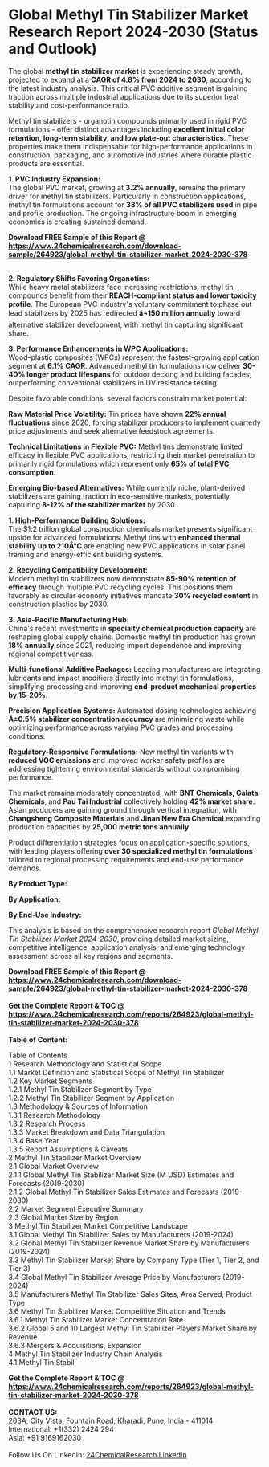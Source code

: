 <h1>Global Methyl Tin Stabilizer Market Research Report 2024-2030 (Status and Outlook)</h1><p>The global <strong>methyl tin stabilizer market</strong> is experiencing steady growth, projected to expand at a <strong>CAGR of 4.8% from 2024 to 2030</strong>, according to the latest industry analysis. This critical PVC additive segment is gaining traction across multiple industrial applications due to its superior heat stability and cost-performance ratio.</p><p>Methyl tin stabilizers - organotin compounds primarily used in rigid PVC formulations - offer distinct advantages including <strong>excellent initial color retention, long-term stability, and low plate-out characteristics</strong>. These properties make them indispensable for high-performance applications in construction, packaging, and automotive industries where durable plastic products are essential.</p><p><strong>1. PVC Industry Expansion:</strong><br>
The global PVC market, growing at <strong>3.2% annually</strong>, remains the primary driver for methyl tin stabilizers. Particularly in construction applications, methyl tin formulations account for <strong>38% of all PVC stabilizers used</strong> in pipe and profile production. The ongoing infrastructure boom in emerging economies is creating sustained demand.</p><div><b>Download FREE Sample of this Report @ 
            <a href="https://www.24chemicalresearch.com/download-sample/264923/global-methyl-tin-stabilizer-market-2024-2030-378">
            https://www.24chemicalresearch.com/download-sample/264923/global-methyl-tin-stabilizer-market-2024-2030-378</a></b></div><br><p><strong>2. Regulatory Shifts Favoring Organotins:</strong><br>
While heavy metal stabilizers face increasing restrictions, methyl tin compounds benefit from their <strong>REACH-compliant status and lower toxicity profile</strong>. The European PVC industry's voluntary commitment to phase out lead stabilizers by 2025 has redirected <strong>â¬150 million annually</strong> toward alternative stabilizer development, with methyl tin capturing significant share.</p><p><strong>3. Performance Enhancements in WPC Applications:</strong><br>
Wood-plastic composites (WPCs) represent the fastest-growing application segment at <strong>6.1% CAGR</strong>. Advanced methyl tin formulations now deliver <strong>30-40% longer product lifespans</strong> for outdoor decking and building facades, outperforming conventional stabilizers in UV resistance testing.</p><p>Despite favorable conditions, several factors constrain market potential:</p><p><strong>Raw Material Price Volatility:</strong> Tin prices have shown <strong>22% annual fluctuations</strong> since 2020, forcing stabilizer producers to implement quarterly price adjustments and seek alternative feedstock agreements.</p><p><strong>Technical Limitations in Flexible PVC:</strong> Methyl tins demonstrate limited efficacy in flexible PVC applications, restricting their market penetration to primarily rigid formulations which represent only <strong>65% of total PVC consumption</strong>.</p><p><strong>Emerging Bio-based Alternatives:</strong> While currently niche, plant-derived stabilizers are gaining traction in eco-sensitive markets, potentially capturing <strong>8-12% of the stabilizer market</strong> by 2030.</p><p><strong>1. High-Performance Building Solutions:</strong><br>
The $1.2 trillion global construction chemicals market presents significant upside for advanced formulations. Methyl tins with <strong>enhanced thermal stability up to 210Â°C</strong> are enabling new PVC applications in solar panel framing and energy-efficient building systems.</p><p><strong>2. Recycling Compatibility Development:</strong><br>
Modern methyl tin stabilizers now demonstrate <strong>85-90% retention of efficacy</strong> through multiple PVC recycling cycles. This positions them favorably as circular economy initiatives mandate <strong>30% recycled content</strong> in construction plastics by 2030.</p><p><strong>3. Asia-Pacific Manufacturing Hub:</strong><br>
China's recent investments in <strong>specialty chemical production capacity</strong> are reshaping global supply chains. Domestic methyl tin production has grown <strong>18% annually</strong> since 2021, reducing import dependence and improving regional competitiveness.</p><p><strong>Multi-functional Additive Packages:</strong> Leading manufacturers are integrating lubricants and impact modifiers directly into methyl tin formulations, simplifying processing and improving <strong>end-product mechanical properties by 15-20%</strong>.</p><p><strong>Precision Application Systems:</strong> Automated dosing technologies achieving <strong>Â±0.5% stabilizer concentration accuracy</strong> are minimizing waste while optimizing performance across varying PVC grades and processing conditions.</p><p><strong>Regulatory-Responsive Formulations:</strong> New methyl tin variants with <strong>reduced VOC emissions</strong> and improved worker safety profiles are addressing tightening environmental standards without compromising performance.</p><p>The market remains moderately concentrated, with <strong>BNT Chemicals, Galata Chemicals</strong>, and <strong>Pau Tai Industrial</strong> collectively holding <strong>42% market share</strong>. Asian producers are gaining ground through vertical integration, with <strong>Changsheng Composite Materials</strong> and <strong>Jinan New Era Chemical</strong> expanding production capacities by <strong>25,000 metric tons annually</strong>.</p><p>Product differentiation strategies focus on application-specific solutions, with leading players offering <strong>over 30 specialized methyl tin formulations</strong> tailored to regional processing requirements and end-use performance demands.</p><p><strong>By Product Type:</strong></p><p><strong>By Application:</strong></p><p><strong>By End-Use Industry:</strong></p><p>This analysis is based on the comprehensive research report <em>Global Methyl Tin Stabilizer Market 2024-2030</em>, providing detailed market sizing, competitive intelligence, application analysis, and emerging technology assessment across all key regions and segments.</p><div><b>Download FREE Sample of this Report @ 
            <a href="https://www.24chemicalresearch.com/download-sample/264923/global-methyl-tin-stabilizer-market-2024-2030-378">
            https://www.24chemicalresearch.com/download-sample/264923/global-methyl-tin-stabilizer-market-2024-2030-378</a></b></div><br><div><b>Get the Complete Report & TOC @ 
            <a href="https://www.24chemicalresearch.com/reports/264923/global-methyl-tin-stabilizer-market-2024-2030-378">
            https://www.24chemicalresearch.com/reports/264923/global-methyl-tin-stabilizer-market-2024-2030-378</a></b></div><br>
            <b>Table of Content:</b><p>Table of Contents<br />
1 Research Methodology and Statistical Scope<br />
1.1 Market Definition and Statistical Scope of Methyl Tin Stabilizer<br />
1.2 Key Market Segments<br />
1.2.1 Methyl Tin Stabilizer Segment by Type<br />
1.2.2 Methyl Tin Stabilizer Segment by Application<br />
1.3 Methodology & Sources of Information<br />
1.3.1 Research Methodology<br />
1.3.2 Research Process<br />
1.3.3 Market Breakdown and Data Triangulation<br />
1.3.4 Base Year<br />
1.3.5 Report Assumptions & Caveats<br />
2 Methyl Tin Stabilizer Market Overview<br />
2.1 Global Market Overview<br />
2.1.1 Global Methyl Tin Stabilizer Market Size (M USD) Estimates and Forecasts (2019-2030)<br />
2.1.2 Global Methyl Tin Stabilizer Sales Estimates and Forecasts (2019-2030)<br />
2.2 Market Segment Executive Summary<br />
2.3 Global Market Size by Region<br />
3 Methyl Tin Stabilizer Market Competitive Landscape<br />
3.1 Global Methyl Tin Stabilizer Sales by Manufacturers (2019-2024)<br />
3.2 Global Methyl Tin Stabilizer Revenue Market Share by Manufacturers (2019-2024)<br />
3.3 Methyl Tin Stabilizer Market Share by Company Type (Tier 1, Tier 2, and Tier 3)<br />
3.4 Global Methyl Tin Stabilizer Average Price by Manufacturers (2019-2024)<br />
3.5 Manufacturers Methyl Tin Stabilizer Sales Sites, Area Served, Product Type<br />
3.6 Methyl Tin Stabilizer Market Competitive Situation and Trends<br />
3.6.1 Methyl Tin Stabilizer Market Concentration Rate<br />
3.6.2 Global 5 and 10 Largest Methyl Tin Stabilizer Players Market Share by Revenue<br />
3.6.3 Mergers & Acquisitions, Expansion<br />
4 Methyl Tin Stabilizer Industry Chain Analysis<br />
4.1 Methyl Tin Stabil</p><div><b>Get the Complete Report & TOC @ 
            <a href="https://www.24chemicalresearch.com/reports/264923/global-methyl-tin-stabilizer-market-2024-2030-378">
            https://www.24chemicalresearch.com/reports/264923/global-methyl-tin-stabilizer-market-2024-2030-378</a></b></div><br><b>CONTACT US:</b><br>
            203A, City Vista, Fountain Road, Kharadi, Pune, India - 411014<br>
            International: +1(332) 2424 294<br>
            Asia: +91 9169162030 <br><br>
            Follow Us On LinkedIn: <a href="https://www.linkedin.com/company/24chemicalresearch/">24ChemicalResearch LinkedIn</a>